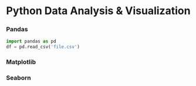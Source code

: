 # Python Data Analysis & Visualization 
### Pandas 
```python
import pandas as pd
df = pd.read_csv('file.csv')
```
### Matplotlib
### Seaborn
